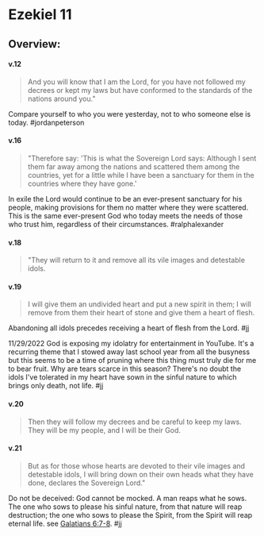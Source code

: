 # Ezekiel 11

## Overview:


#### v.12
>And you will know that I am the Lord, for you have not followed my decrees or kept my laws but have conformed to the standards of the nations around you."

Compare yourself to who you were yesterday, not to who someone else is today.
#jordanpeterson 

#### v.16
>"Therefore say: 'This is what the Sovereign Lord says: Although I sent them far away among the nations and scattered them among the countries, yet for a little while I have been a sanctuary for them in the countries where they have gone.'

In exile the Lord would continue to be an ever-present sanctuary for his people, making provisions for them no matter where they were scattered. This is the same ever-present God who today meets the needs of those who trust him, regardless of their circumstances.
#ralphalexander  

#### v.18
>"They will return to it and remove all its vile images and detestable idols.

#### v.19
>I will give them an undivided heart and put a new spirit in them; I will remove from them their heart of stone and give them a heart of flesh.

Abandoning all idols precedes receiving a heart of flesh from the Lord.
#jj 

11/29/2022 God is exposing my idolatry for entertainment in YouTube. It's a recurring theme that I stowed away last school year from all the busyness but this seems to be a time of pruning where this thing must truly die for me to bear fruit. Why are tears scarce in this season? There's no doubt the idols I've tolerated in my heart have sown in the sinful nature to which brings only death, not life.
#jj 

#### v.20
>Then they will follow my decrees and be careful to keep my laws. They will be my people, and I will be their God.

#### v.21
>But as for those whose hearts are devoted to their vile images and detestable idols, I will bring down on their own heads what they have done, declares the Sovereign Lord."

Do not be deceived: God cannot be mocked. A man reaps what he sows. The one who sows to please his sinful nature, from that nature will reap destruction; the one who sows to please the Spirit, from the Spirit will reap eternal life. see [Galatians 6:7-8](Galatians6#v.7-8).
#jj 